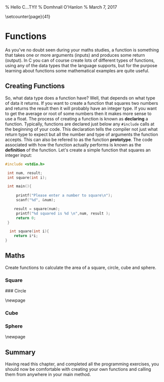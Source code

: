 % Hello C...TYI!
% Domhnall O'Hanlon
% March 7, 2017

\setcounter{page}{41}

# Functions

As you've no doubt seen during your maths studies, a function is something that takes one or more arguments (inputs) and produces some return (output). In C you can of course create lots of different types of functions, using any of the data types that the language supports, but for the purpose learning about functions some mathematical examples are quite useful.

## Creating Functions

So, what data type does a function have? Well, that depends on what type of data it returns. If you want to create a function that squares two numbers and returns the result then it will probably have an integer type. If you want to get the average or root of some numbers then it makes more sense to use a float. The process of creating a function is known as **declaring** a function. Typically, functions are declared just below any `#include` calls at the beginning of your code. This declaration tells the compiler not just what return type to expect but all the number and type of arguments the function accepts. This can also be refered to as the function **prototype**.  The code associated with how the function actually performs is known as the **definition** of the function. Let's create a simple function that squares an integer input:

``` C
#include <stdio.h> 

 int num, result;
 int square(int i);

 int main(){
     
     printf("Please enter a number to square\n");
     scanf("%d", &num);

    result = square(num);
     printf("%d squared is %d \n",num, result );
     return 0;
 }

  int square(int i){
    return i*i;
}
```


## Maths

Create functions to calculate the area of a square, circle, cube and sphere.

### Square

### Circle

\newpage
### Cube

### Sphere


\newpage
## Summary

Having read this chapter, and completed all the programming exercises, you should now be comfortable with creating your own functions and calling them from anywhere in your main method.
